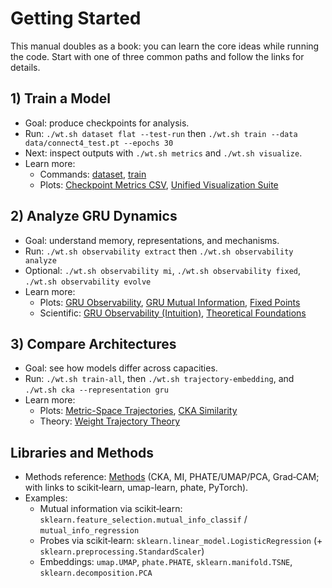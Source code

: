 # Getting Started

This manual doubles as a book: you can learn the core ideas while running the code. Start with one of three common paths and follow the links for details.

## 1) Train a Model

- Goal: produce checkpoints for analysis.
- Run: `./wt.sh dataset flat --test-run` then `./wt.sh train --data data/connect4_test.pt --epochs 30`
- Next: inspect outputs with `./wt.sh metrics` and `./wt.sh visualize`.
- Learn more:
  - Commands: [dataset](commands/dataset.md), [train](commands/train.md)
  - Plots: [Checkpoint Metrics CSV](plots/checkpoint_metrics_csv.md), [Unified Visualization Suite](plots/visualize_unified.md)

## 2) Analyze GRU Dynamics

- Goal: understand memory, representations, and mechanisms.
- Run: `./wt.sh observability extract` then `./wt.sh observability analyze`
- Optional: `./wt.sh observability mi`, `./wt.sh observability fixed`, `./wt.sh observability evolve`
- Learn more:
  - Plots: [GRU Observability](plots/gru_observability.md), [GRU Mutual Information](plots/gru_mutual_info.md), [Fixed Points](plots/fixed_points.md)
  - Scientific: [GRU Observability (Intuition)](../scientific/gru_observability_literature.md), [Theoretical Foundations](../scientific/theoretical_foundations.md)

## 3) Compare Architectures

- Goal: see how models differ across capacities.
- Run: `./wt.sh train-all`, then `./wt.sh trajectory-embedding`, and `./wt.sh cka --representation gru`
- Learn more:
  - Plots: [Metric-Space Trajectories](plots/trajectory_metric_space.md), [CKA Similarity](plots/cka.md)
  - Theory: [Weight Trajectory Theory](../scientific/weight_embeddings_theory.md)

## Libraries and Methods

- Methods reference: [Methods](../reference/methods.md) (CKA, MI, PHATE/UMAP/PCA, Grad‑CAM; with links to scikit‑learn, umap-learn, phate, PyTorch).
- Examples:
  - Mutual information via scikit‑learn: `sklearn.feature_selection.mutual_info_classif` / `mutual_info_regression`
  - Probes via scikit‑learn: `sklearn.linear_model.LogisticRegression` (+ `sklearn.preprocessing.StandardScaler`)
  - Embeddings: `umap.UMAP`, `phate.PHATE`, `sklearn.manifold.TSNE`, `sklearn.decomposition.PCA`
